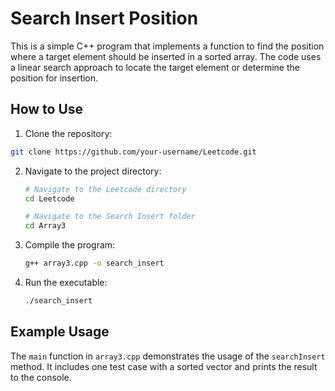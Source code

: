# Search Insert Position

This is a simple C++ program that implements a function to find the position where a target element should be inserted in a sorted array. The code uses a linear search approach to locate the target element or determine the position for insertion.

## How to Use

1. Clone the repository:

```bash
git clone https://github.com/your-username/Leetcode.git
```

2. Navigate to the project directory:

    ```bash
    # Navigate to the Leetcode directory
    cd Leetcode

    # Navigate to the Search Insert folder
    cd Array3
    ```

3. Compile the program:

    ```bash
    g++ array3.cpp -o search_insert
    ```

4. Run the executable:

    ```bash
    ./search_insert
    ```

## Example Usage

The `main` function in `array3.cpp` demonstrates the usage of the `searchInsert` method. It includes one test case with a sorted vector and prints the result to the console.

